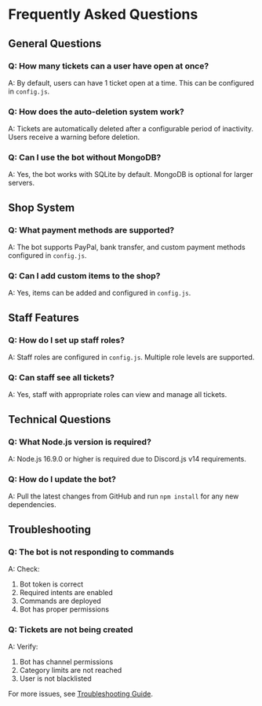 # Frequently Asked Questions

## General Questions

### Q: How many tickets can a user have open at once?
A: By default, users can have 1 ticket open at a time. This can be configured in `config.js`.

### Q: How does the auto-deletion system work?
A: Tickets are automatically deleted after a configurable period of inactivity. Users receive a warning before deletion.

### Q: Can I use the bot without MongoDB?
A: Yes, the bot works with SQLite by default. MongoDB is optional for larger servers.

## Shop System

### Q: What payment methods are supported?
A: The bot supports PayPal, bank transfer, and custom payment methods configured in `config.js`.

### Q: Can I add custom items to the shop?
A: Yes, items can be added and configured in `config.js`.

## Staff Features

### Q: How do I set up staff roles?
A: Staff roles are configured in `config.js`. Multiple role levels are supported.

### Q: Can staff see all tickets?
A: Yes, staff with appropriate roles can view and manage all tickets.

## Technical Questions

### Q: What Node.js version is required?
A: Node.js 16.9.0 or higher is required due to Discord.js v14 requirements.

### Q: How do I update the bot?
A: Pull the latest changes from GitHub and run `npm install` for any new dependencies.

## Troubleshooting

### Q: The bot is not responding to commands
A: Check:
1. Bot token is correct
2. Required intents are enabled
3. Commands are deployed
4. Bot has proper permissions

### Q: Tickets are not being created
A: Verify:
1. Bot has channel permissions
2. Category limits are not reached
3. User is not blacklisted

For more issues, see [Troubleshooting Guide](Troubleshooting).

